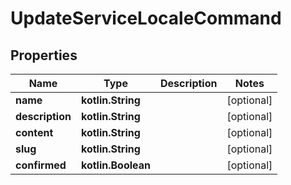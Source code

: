 
# UpdateServiceLocaleCommand

## Properties
Name | Type | Description | Notes
------------ | ------------- | ------------- | -------------
**name** | **kotlin.String** |  |  [optional]
**description** | **kotlin.String** |  |  [optional]
**content** | **kotlin.String** |  |  [optional]
**slug** | **kotlin.String** |  |  [optional]
**confirmed** | **kotlin.Boolean** |  |  [optional]



